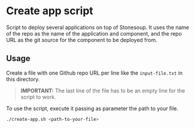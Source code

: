 # Create app script

Script to deploy several applications on top of Stonesoup. It uses the name of the repo as the name of the application and component, and the repo URL as the git source for the component to be deployed from.

## Usage

Create a file with one Github repo URL per line like the `input-file.txt` in this directory. 

> **IMPORTANT:** The last line of the file has to be an empty line for the script to work.

To use the script, execute it passing as parameter the path to your file.

```bash
./create-app.sh <path-to-your-file>
```